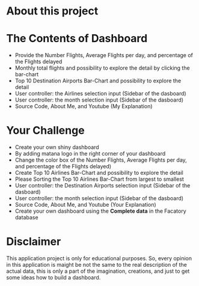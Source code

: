 # About this project 
# The Contents of Dashboard

* Provide the Number Flights, Average Flights per day, and percentage of the Flights delayed
* Monthly total flights and possibility to explore the detail by clicking the bar-chart
* Top 10 Destination Airports Bar-Chart and possibility to explore the detail
* User controller: the Airlines selection input (Sidebar of the dasboard)
* User controller: the month selection input (Sidebar of the dasboard)
* Source Code, About Me, and Youtube (My Explanation)

# Your Challenge

* Create your own shiny dashboard
* By adding matana logo in the right corner of your dashboard 
* Change the color box of the Number Flights, Average Flights per day, <br> and percentage of the Flights delayed) 
* Create Top 10 Airlines Bar-Chart and possibility to explore the detail
* Please Sorting the Top 10 Airlines Bar-Chart from largest to smallest
* User controller: the Destination Airports selection input (Sidebar of the dasboard) 
* User controller: the month selection input (Sidebar of the dasboard)
* Source Code, About Me, and Youtube (Your Explanation) 
* Create your own dashboard using the **Complete data** in the Facatory database 

# Disclaimer

This application project is only for educational purposes. So, every opinion in this application is maight be not the same to the real description of the actual data, this is only a part of the imagination, creations, and just to get some ideas how to build a dashboard.
